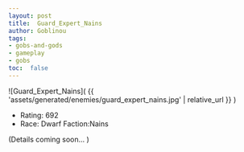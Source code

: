 ```yaml
---
layout: post
title:  Guard_Expert_Nains
author: Goblinou
tags:
- gobs-and-gods
- gameplay
- gobs
toc:  false
---
```


![Guard_Expert_Nains]( {{ 'assets/generated/enemies/guard_expert_nains.jpg' | relative_url }} )
- Rating: 692
- Race: Dwarf  Faction:Nains

(Details coming soon... )